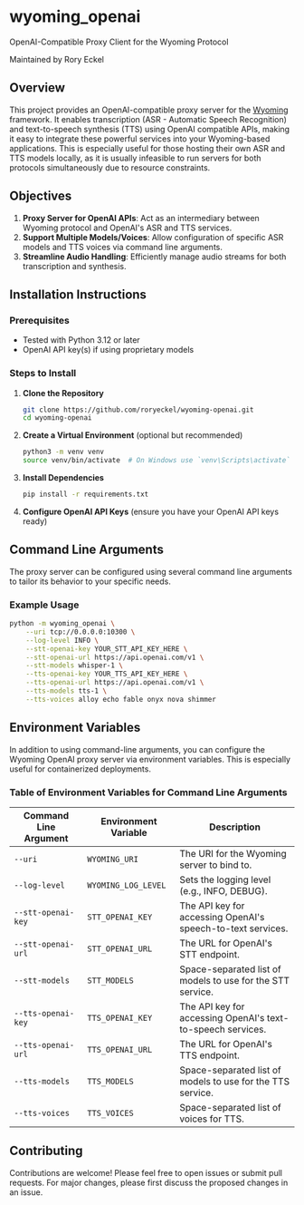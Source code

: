 # wyoming_openai

OpenAI-Compatible Proxy Client for the Wyoming Protocol

Maintained by Rory Eckel

## Overview

This project provides an OpenAI-compatible proxy server for the [Wyoming](https://github.com/rhasspy/wyoming) framework. It enables transcription (ASR - Automatic Speech Recognition) and text-to-speech synthesis (TTS) using OpenAI compatible APIs, making it easy to integrate these powerful services into your Wyoming-based applications. This is especially useful for those hosting their own ASR and TTS models locally, as it is usually infeasible to run servers for both protocols simultaneously due to resource constraints.

## Objectives

1. **Proxy Server for OpenAI APIs**: Act as an intermediary between Wyoming protocol and OpenAI's ASR and TTS services.
2. **Support Multiple Models/Voices**: Allow configuration of specific ASR models and TTS voices via command line arguments.
3. **Streamline Audio Handling**: Efficiently manage audio streams for both transcription and synthesis.

## Installation Instructions

### Prerequisites

- Tested with Python 3.12 or later
- OpenAI API key(s) if using proprietary models

### Steps to Install

1. **Clone the Repository**

   ```bash
   git clone https://github.com/roryeckel/wyoming-openai.git
   cd wyoming-openai
   ```

2. **Create a Virtual Environment** (optional but recommended)

   ```bash
   python3 -m venv venv
   source venv/bin/activate  # On Windows use `venv\Scripts\activate`
   ```

3. **Install Dependencies**

   ```bash
   pip install -r requirements.txt
   ```

4. **Configure OpenAI API Keys** (ensure you have your OpenAI API keys ready)

## Command Line Arguments

The proxy server can be configured using several command line arguments to tailor its behavior to your specific needs.

### Example Usage

```bash
python -m wyoming_openai \
    --uri tcp://0.0.0.0:10300 \
    --log-level INFO \
    --stt-openai-key YOUR_STT_API_KEY_HERE \
    --stt-openai-url https://api.openai.com/v1 \
    --stt-models whisper-1 \
    --tts-openai-key YOUR_TTS_API_KEY_HERE \
    --tts-openai-url https://api.openai.com/v1 \
    --tts-models tts-1 \
    --tts-voices alloy echo fable onyx nova shimmer
```

## Environment Variables

In addition to using command-line arguments, you can configure the Wyoming OpenAI proxy server via environment variables. This is especially useful for containerized deployments.

### Table of Environment Variables for Command Line Arguments

| **Command Line Argument**               | **Environment Variable**                   | **Description**                                             |
|-----------------------------------------|--------------------------------------------|-------------------------------------------------------------|
| `--uri`                                 | `WYOMING_URI`                              | The URI for the Wyoming server to bind to.                  |
| `--log-level`                           | `WYOMING_LOG_LEVEL`                        | Sets the logging level (e.g., INFO, DEBUG).                 |
| `--stt-openai-key`                      | `STT_OPENAI_KEY`                           | The API key for accessing OpenAI's speech-to-text services. |
| `--stt-openai-url`                      | `STT_OPENAI_URL`                           | The URL for OpenAI's STT endpoint.                          |
| `--stt-models`                          | `STT_MODELS`                               | Space-separated list of models to use for the STT service.  |
| `--tts-openai-key`                      | `TTS_OPENAI_KEY`                           | The API key for accessing OpenAI's text-to-speech services. |
| `--tts-openai-url`                      | `TTS_OPENAI_URL`                           | The URL for OpenAI's TTS endpoint.                          |
| `--tts-models`                          | `TTS_MODELS`                               | Space-separated list of models to use for the TTS service.  |
| `--tts-voices`                          | `TTS_VOICES`                               | Space-separated list of voices for TTS.                     |

## Contributing

Contributions are welcome! Please feel free to open issues or submit pull requests. For major changes, please first discuss the proposed changes in an issue.